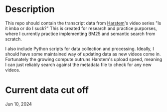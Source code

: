 # Description

This repo should contain the transcript data from [Harstem](https://www.youtube.com/@Harstem)'s video series "Is it imba or do I suck?" This is created for research and practice purporses, where I currently practice implementing BM25 and semantic search from scratch.

I also include Python scripts for data collection and processing. Ideally, I should have some maintained way of updating data as new videos come in. Fortunately the growing compute outruns Harstem's upload speed, meaning I can just reliably search against the metadata file to check for any new videos.

# Current data cut off

Jun 10, 2024